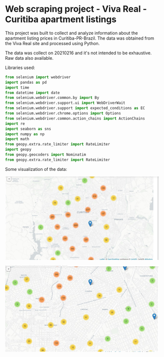 # Web scraping project - Viva Real - Curitiba apartment listings

This project was built to collect and analyze information about the apartment listing prices in Curitiba-PR-Brazil. The data was obtained from the Viva Real site and processed using Python.

The data was collect on 20210216 and it's not intended to be exhaustive. Raw data also available.

Libraries used:
```python
from selenium import webdriver
import pandas as pd
import time
from datetime import date
from selenium.webdriver.common.by import By
from selenium.webdriver.support.ui import WebDriverWait
from selenium.webdriver.support import expected_conditions as EC
from selenium.webdriver.chrome.options import Options
from selenium.webdriver.common.action_chains import ActionChains
import re 
import seaborn as sns
import numpy as np
import math
from geopy.extra.rate_limiter import RateLimiter
import geopy
from geopy.geocoders import Nominatim
from geopy.extra.rate_limiter import RateLimiter
```


Some visualization of the data:

![alt text](https://github.com/handreassa/Data-Science/blob/main/viva-real_crawler/images/cwb_map.jpg "Map plot")

![alt text](https://github.com/handreassa/Data-Science/blob/main/viva-real_crawler/images/cwb_map_zoom_in.jpg "Zoom in - map plot")



